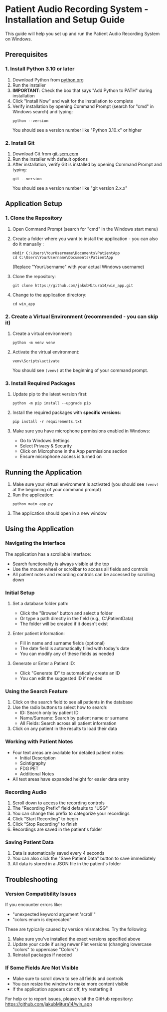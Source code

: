 # Patient Audio Recording System - Installation and Setup Guide

This guide will help you set up and run the Patient Audio Recording System on Windows.

## Prerequisites

### 1. Install Python 3.10 or later

1. Download Python from [python.org](https://www.python.org/downloads/)
2. Run the installer
3. **IMPORTANT**: Check the box that says "Add Python to PATH" during installation
4. Click "Install Now" and wait for the installation to complete
5. Verify installation by opening Command Prompt (search for "cmd" in Windows search) and typing:
   ```
   python --version
   ```
   You should see a version number like "Python 3.10.x" or higher

### 2. Install Git

1. Download Git from [git-scm.com](https://git-scm.com/download/win)
2. Run the installer with default options
3. After installation, verify Git is installed by opening Command Prompt and typing:
   ```
   git --version
   ```
   You should see a version number like "git version 2.x.x"

## Application Setup

### 1. Clone the Repository

1. Open Command Prompt (search for "cmd" in the Windows start menu)
2. Create a folder where you want to install the application - you can also do it manually :
   ```
   mkdir C:\Users\YourUsername\Documents\PatientApp
   cd C:\Users\YourUsername\Documents\PatientApp
   ```
   (Replace "YourUsername" with your actual Windows username)
   
3. Clone the repository:
   ```
   git clone https://github.com/jakubMitura14/win_app.git
   ```
   
4. Change to the application directory:
   ```
   cd win_app
   ```

### 2. Create a Virtual Environment (recommended - you can skip it)

1. Create a virtual environment:
   ```
   python -m venv venv
   ```
   
2. Activate the virtual environment:
   ```
   venv\Scripts\activate
   ```
   
   You should see `(venv)` at the beginning of your command prompt.

### 3. Install Required Packages

1. Update pip to the latest version first:
   ```
   python -m pip install --upgrade pip
   ```

2. Install the required packages with **specific versions**:
   ```
   pip install -r requirements.txt
   ```


3. Make sure you have microphone permissions enabled in Windows:
   - Go to Windows Settings
   - Select Privacy & Security
   - Click on Microphone in the App permissions section
   - Ensure microphone access is turned on

## Running the Application

1. Make sure your virtual environment is activated (you should see `(venv)` at the beginning of your command prompt)
2. Run the application:
   ```
   python main_app.py
   ```
3. The application should open in a new window

## Using the Application

### Navigating the Interface

The application has a scrollable interface:
- Search functionality is always visible at the top
- Use the mouse wheel or scrollbar to access all fields and controls
- All patient notes and recording controls can be accessed by scrolling down

### Initial Setup
1. Set a database folder path:
   - Click the "Browse" button and select a folder
   - Or type a path directly in the field (e.g., C:\PatientData)
   - The folder will be created if it doesn't exist

2. Enter patient information:
   - Fill in name and surname fields (optional)
   - The date field is automatically filled with today's date
   - You can modify any of these fields as needed

3. Generate or Enter a Patient ID:
   - Click "Generate ID" to automatically create an ID
   - You can edit the suggested ID if needed

### Using the Search Feature
1. Click on the search field to see all patients in the database
2. Use the radio buttons to select how to search:
   - ID: Search only by patient ID
   - Name/Surname: Search by patient name or surname
   - All Fields: Search across all patient information
3. Click on any patient in the results to load their data

### Working with Patient Notes
- Four text areas are available for detailed patient notes:
  - Initial Description
  - Scintigraphy
  - FDG PET
  - Additional Notes
- All text areas have expanded height for easier data entry

### Recording Audio
1. Scroll down to access the recording controls
2. The "Recording Prefix" field defaults to "USG"
3. You can change this prefix to categorize your recordings
4. Click "Start Recording" to begin
5. Click "Stop Recording" to finish
6. Recordings are saved in the patient's folder

### Saving Patient Data
1. Data is automatically saved every 4 seconds
2. You can also click the "Save Patient Data" button to save immediately
3. All data is stored in a JSON file in the patient's folder

## Troubleshooting

### Version Compatibility Issues
If you encounter errors like:
- "unexpected keyword argument 'scroll'"
- "colors enum is deprecated"

These are typically caused by version mismatches. Try the following:
1. Make sure you've installed the exact versions specified above
2. Update your code if using newer Flet versions (changing lowercase "colors" to uppercase "Colors")
3. Reinstall packages if needed

### If Some Fields Are Not Visible
- Make sure to scroll down to see all fields and controls
- You can resize the window to make more content visible
- If the application appears cut off, try restarting it

For help or to report issues, please visit the GitHub repository:
https://github.com/jakubMitura14/win_app
